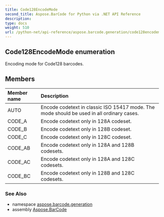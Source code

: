 ```yaml
---
title: Code128EncodeMode
second_title: Aspose.BarCode for Python via .NET API Reference
description: 
type: docs
weight: 510
url: /python-net/api-reference/aspose.barcode.generation/code128encodemode/
---
```


## Code128EncodeMode enumeration

Encoding mode for Code128 barcodes.

## Members
| Member name | Description |
| :- | :- |
|AUTO|Encode codetext in classic ISO 15417 mode. The mode should be used in all ordinary cases.|
|CODE_A|Encode codetext only in 128A codeset.|
|CODE_B|Encode codetext only in 128B codeset.|
|CODE_C|Encode codetext only in 128C codeset.|
|CODE_AB|Encode codetext only in 128A and 128B codesets.|
|CODE_AC|Encode codetext only in 128A and 128C codesets.|
|CODE_BC|Encode codetext only in 128B and 128C codesets.|

### See Also

* namespace [aspose.barcode.generation](/barcode/python-net/api-reference/aspose.barcode.generation/)
* assembly [Aspose.BarCode](/barcode/python-net/api-reference/)

